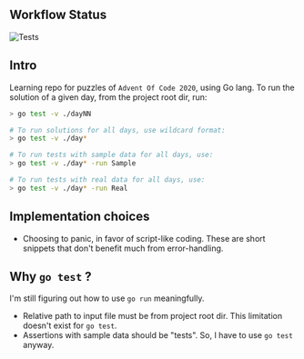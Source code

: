 ## Workflow Status
![Tests](https://github.com/wistler/aoc-2020/workflows/Tests/badge.svg)

## Intro
Learning repo for puzzles of `Advent Of Code 2020`, using Go lang.
To run the solution of a given day, from the project root dir, run:

```sh
> go test -v ./dayNN

# To run solutions for all days, use wildcard format:
> go test -v ./day*

# To run tests with sample data for all days, use:
> go test -v ./day* -run Sample

# To run tests with real data for all days, use:
> go test -v ./day* -run Real
```

## Implementation choices
- Choosing to panic, in favor of script-like coding. These are short snippets that don't benefit much from error-handling.

## Why `go test` ?
I'm still figuring out how to use `go run` meaningfully.
- Relative path to input file must be from project root dir. This limitation doesn't exist for `go test`.
- Assertions with sample data should be "tests". So, I have to use `go test` anyway.

